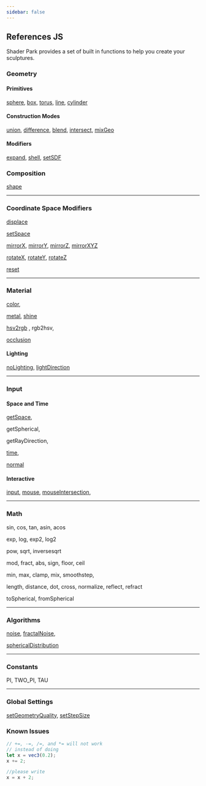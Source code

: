 ```yaml
---
sidebar: false
---
```

## References JS
Shader Park provides a set of built in functions to help you create your sculptures.



### Geometry
#### Primitives
[sphere](/references-js/geometries/sphere.html), [box](/references-js/geometries/box.html), [torus](/references-js/geometries/torus.html), [line](/references-js/geometries/line.html), [cylinder](/references-js/geometries/cylinder.html)

#### Construction Modes
[union](/references-js/operations/union.html), [difference](/references-js/operations/difference.html), [blend](/references-js/operations/blend.html), [intersect](/references-js/operations/intersect.html), [mixGeo](/references-js/operations/mixGeo.html)

#### Modifiers
[expand](/references-js/operations/expand.html), [shell](/references-js/operations/shell.html), [setSDF](/references-js/operations/setSDF.html)

### Composition
[shape](/references-js/geometries/shape.html)

------

### Coordinate Space Modifiers 
[displace](/references-js/operations/displace.html)

[setSpace](/references-js/operations/setSpace.html)

[mirrorX](/references-js/operations/mirrorX.html), [mirrorY](/references-js/operations/mirrorY.html), [mirrorZ](/references-js/operations/mirrorX.html), [mirrorXYZ](/references-js/operations/mirrorXYZ.html)

[rotateX](/references-js/operations/rotateX.html), [rotateY](/references-js/operations/rotateY.html), [rotateZ](/references-js/operations/rotateZ.html)

[reset](/references-js/operations/reset.html)



------

### Material

[color](/references-js/color/color.html), 

[metal](/references-js/color/metal.html),
[shine](/references-js/color/shine.html)

[hsv2rgb](/references-js/color/hsv2rgb.html) , rgb2hsv, 

[occlusion](/references-js/color/occlusion.html)

#### Lighting
[noLighting](/references-js/color/noLighting.html), [lightDirection](/references-js/color/lightDirection.html) 

------


### Input

#### Space and Time

[getSpace](/references-js/input/getSpace.html),

getSpherical,

getRayDirection,

[time](/references-js/input/time.html),

[normal](/references-js/input/normal.html)


#### Interactive

[input](/references-js/input/input.html), 
[mouse](/references-js/input/mouse.html), 
[mouseIntersection](/references-js/input/mouseIntersection.html), 


------

### Math

sin, cos, tan, asin, acos 


exp, log, exp2, log2

pow, sqrt, inversesqrt

mod, fract, abs, sign, floor, ceil

min, max, clamp, mix, smoothstep,

length, distance, dot, cross, normalize, reflect, refract

toSpherical, fromSpherical

------

### Algorithms
[noise](/references-js/algorithms/noise.html), [fractalNoise](/references-js/algorithms/fractalNoise.html), 

[sphericalDistribution](/references-js/algorithms/sphericalDistribution.html)


------

### Constants

PI, TWO_PI, TAU

------

### Global Settings

[setGeometryQuality](/references-js/global-settings/setGeometryQuality.html), [setStepSize](/references-js/global-settings/setStepSize.html)


### Known Issues
```js
// +=, -=, /=, and *= will not work
// instead of doing
let x = vec3(0.2);
x += 2;

//please write
x = x + 2;
```

